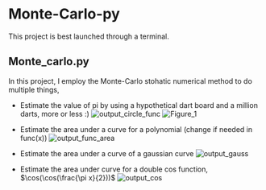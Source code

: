 # Monte-Carlo-py
This project is best launched through a terminal.

## Monte_carlo.py
In this project, I employ the Monte-Carlo stohatic numerical method to do multiple things,
- Estimate the value of pi by using a hypothetical dart board and a million darts, more or less :)
![output_circle_func](https://github.com/Seffy04/Monte-Carlo-py/assets/153780081/05696c92-a257-440e-b27c-26968276a061)
![Figure_1](https://github.com/Seffy04/Monte-Carlo-py/assets/153780081/0012fcbd-bb53-49bc-88e7-f6db1f2182fe)

- Estimate the area under a curve for a polynomial (change if needed in func(x))
![output_func_area](https://github.com/Seffy04/Monte-Carlo-py/assets/153780081/08097fef-0657-436c-bd48-a0c53d01deec)

- Estimate the area under a curve of a gaussian curve
![output_gauss](https://github.com/Seffy04/Monte-Carlo-py/assets/153780081/b53d72c2-9067-4038-a2ef-b623705e7516)

- Estimate the area under curve for a double cos function, $\cos(\cos(\frac{\pi x}{2}))$
![output_cos](https://github.com/Seffy04/Monte-Carlo-py/assets/153780081/ddc8ef86-c025-4cd5-b558-22669e8bad01)
